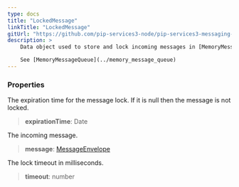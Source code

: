 ```yaml
---
type: docs
title: "LockedMessage"
linkTitle: "LockedMessage"
gitUrl: "https://github.com/pip-services3-node/pip-services3-messaging-node"
description: >
    Data object used to store and lock incoming messages in [MemoryMessageQueue](../memory_message_queue).  

    See [MemoryMessageQueue](../memory_message_queue)
---
```



### Properties

The expiration time for the message lock. If it is null then the message is not locked.

> **expirationTime**: Date

The incoming message.

> **message**: [MessageEnvelope](../message_envelope)

The lock timeout in milliseconds.

> **timeout**: number

